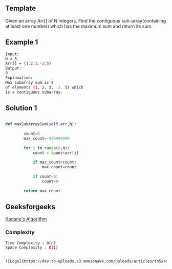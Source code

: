
## Template

Given an array Arr[] of N integers. Find the contiguous sub-array(containing at least one number) which has the maximum sum and return its sum.
## Example 1


```bash
Input:
N = 5
Arr[] = {1,2,3,-2,5}
Output:
9
Explanation:
Max subarray sum is 9
of elements (1, 2, 3, -2, 5) which 
is a contiguous subarray.
```

## Solution 1

```Python

def maxSubArraySum(self,arr,N):
        
        count=0
        max_count=-999999999
        
        for i in range(0,N):
            count = count+arr[i]
            
            if max_count<count:
                max_count=count
                
            if count<0:
                count=0
                
        return max_count

```



## Geeksforgeeks
[Kadane's Algorithm ](https://practice.geeksforgeeks.org/problems/kadanes-algorithm-1587115620/1/?page=1&difficulty[]=1&category[]=Arrays&sortBy=submissions)

### Complexity
 
```bash
Time Complexity : O(n)
Space Complexity : O(1)


![Logo](https://dev-to-uploads.s3.amazonaws.com/uploads/articles/th5xamgrr6se0x5ro4g6.png)

